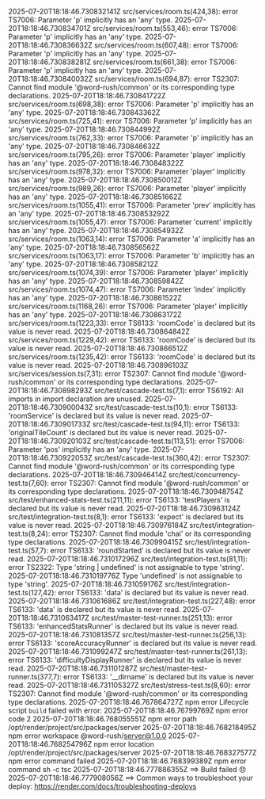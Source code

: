 2025-07-20T18:18:46.730832141Z src/services/room.ts(424,38): error TS7006: Parameter 'p' implicitly has an 'any' type.
2025-07-20T18:18:46.730834701Z src/services/room.ts(553,46): error TS7006: Parameter 'p' implicitly has an 'any' type.
2025-07-20T18:18:46.730836632Z src/services/room.ts(607,48): error TS7006: Parameter 'p' implicitly has an 'any' type.
2025-07-20T18:18:46.730838281Z src/services/room.ts(661,38): error TS7006: Parameter 'p' implicitly has an 'any' type.
2025-07-20T18:18:46.730840032Z src/services/room.ts(694,87): error TS2307: Cannot find module '@word-rush/common' or its corresponding type declarations.
2025-07-20T18:18:46.730841722Z src/services/room.ts(698,38): error TS7006: Parameter 'p' implicitly has an 'any' type.
2025-07-20T18:18:46.730843362Z src/services/room.ts(725,41): error TS7006: Parameter 'p' implicitly has an 'any' type.
2025-07-20T18:18:46.730844992Z src/services/room.ts(762,33): error TS7006: Parameter 'p' implicitly has an 'any' type.
2025-07-20T18:18:46.730846632Z src/services/room.ts(795,26): error TS7006: Parameter 'player' implicitly has an 'any' type.
2025-07-20T18:18:46.730848322Z src/services/room.ts(978,32): error TS7006: Parameter 'player' implicitly has an 'any' type.
2025-07-20T18:18:46.730850012Z src/services/room.ts(989,26): error TS7006: Parameter 'player' implicitly has an 'any' type.
2025-07-20T18:18:46.730851662Z src/services/room.ts(1055,41): error TS7006: Parameter 'prev' implicitly has an 'any' type.
2025-07-20T18:18:46.730853292Z src/services/room.ts(1055,47): error TS7006: Parameter 'current' implicitly has an 'any' type.
2025-07-20T18:18:46.730854932Z src/services/room.ts(1063,14): error TS7006: Parameter 'a' implicitly has an 'any' type.
2025-07-20T18:18:46.730856562Z src/services/room.ts(1063,17): error TS7006: Parameter 'b' implicitly has an 'any' type.
2025-07-20T18:18:46.730858212Z src/services/room.ts(1074,39): error TS7006: Parameter 'player' implicitly has an 'any' type.
2025-07-20T18:18:46.730859842Z src/services/room.ts(1074,47): error TS7006: Parameter 'index' implicitly has an 'any' type.
2025-07-20T18:18:46.730861522Z src/services/room.ts(1168,26): error TS7006: Parameter 'player' implicitly has an 'any' type.
2025-07-20T18:18:46.730863172Z src/services/room.ts(1223,33): error TS6133: 'roomCode' is declared but its value is never read.
2025-07-20T18:18:46.730864842Z src/services/room.ts(1229,42): error TS6133: 'roomCode' is declared but its value is never read.
2025-07-20T18:18:46.730866512Z src/services/room.ts(1235,42): error TS6133: 'roomCode' is declared but its value is never read.
2025-07-20T18:18:46.730896103Z src/services/session.ts(7,31): error TS2307: Cannot find module '@word-rush/common' or its corresponding type declarations.
2025-07-20T18:18:46.730898293Z src/test/cascade-test.ts(7,1): error TS6192: All imports in import declaration are unused.
2025-07-20T18:18:46.730900043Z src/test/cascade-test.ts(10,1): error TS6133: 'roomService' is declared but its value is never read.
2025-07-20T18:18:46.730901733Z src/test/cascade-test.ts(94,11): error TS6133: 'originalTileCount' is declared but its value is never read.
2025-07-20T18:18:46.730920103Z src/test/cascade-test.ts(113,51): error TS7006: Parameter 'pos' implicitly has an 'any' type.
2025-07-20T18:18:46.730922053Z src/test/cascade-test.ts(360,42): error TS2307: Cannot find module '@word-rush/common' or its corresponding type declarations.
2025-07-20T18:18:46.730946414Z src/test/concurrency-test.ts(7,60): error TS2307: Cannot find module '@word-rush/common' or its corresponding type declarations.
2025-07-20T18:18:46.730948754Z src/test/enhanced-stats-test.ts(211,11): error TS6133: 'testPlayers' is declared but its value is never read.
2025-07-20T18:18:46.730963124Z src/test/integration-test.ts(8,1): error TS6133: 'expect' is declared but its value is never read.
2025-07-20T18:18:46.730976184Z src/test/integration-test.ts(8,24): error TS2307: Cannot find module 'chai' or its corresponding type declarations.
2025-07-20T18:18:46.730990415Z src/test/integration-test.ts(57,7): error TS6133: 'roundStarted' is declared but its value is never read.
2025-07-20T18:18:46.731017296Z src/test/integration-test.ts(81,11): error TS2322: Type 'string | undefined' is not assignable to type 'string'.
2025-07-20T18:18:46.731019776Z   Type 'undefined' is not assignable to type 'string'.
2025-07-20T18:18:46.731059176Z src/test/integration-test.ts(127,42): error TS6133: 'data' is declared but its value is never read.
2025-07-20T18:18:46.731061686Z src/test/integration-test.ts(227,48): error TS6133: 'data' is declared but its value is never read.
2025-07-20T18:18:46.731063417Z src/test/master-test-runner.ts(251,13): error TS6133: 'enhancedStatsRunner' is declared but its value is never read.
2025-07-20T18:18:46.731081357Z src/test/master-test-runner.ts(256,13): error TS6133: 'scoreAccuracyRunner' is declared but its value is never read.
2025-07-20T18:18:46.731099247Z src/test/master-test-runner.ts(261,13): error TS6133: 'difficultyDisplayRunner' is declared but its value is never read.
2025-07-20T18:18:46.731101287Z src/test/master-test-runner.ts(377,7): error TS6133: '__dirname' is declared but its value is never read.
2025-07-20T18:18:46.731105327Z src/test/stress-test.ts(8,60): error TS2307: Cannot find module '@word-rush/common' or its corresponding type declarations.
2025-07-20T18:18:46.767864727Z npm error Lifecycle script `build` failed with error:
2025-07-20T18:18:46.76799769Z npm error code 2
2025-07-20T18:18:46.768055551Z npm error path /opt/render/project/src/packages/server
2025-07-20T18:18:46.768218495Z npm error workspace @word-rush/server@1.0.0
2025-07-20T18:18:46.768254796Z npm error location /opt/render/project/src/packages/server
2025-07-20T18:18:46.768327577Z npm error command failed
2025-07-20T18:18:46.768399389Z npm error command sh -c tsc
2025-07-20T18:18:46.777886355Z ==> Build failed 😞
2025-07-20T18:18:46.777908056Z ==> Common ways to troubleshoot your deploy: https://render.com/docs/troubleshooting-deploys